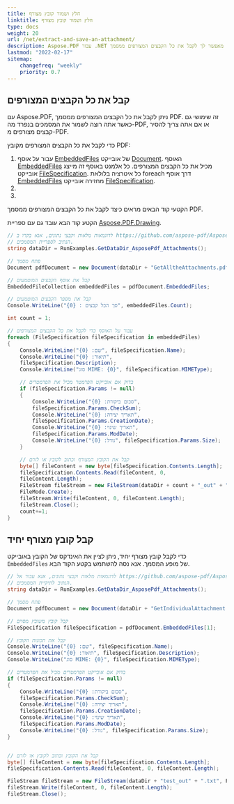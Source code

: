 ```yaml
---
title: חלץ ושמור קובץ מצורף
linktitle: חלץ ושמור קובץ מצורף
type: docs
weight: 20
url: /net/extract-and-save-an-attachment/
description: Aspose.PDF עבור .NET מאפשר לך לקבל את כל הקבצים המצורפים ממסמך PDF. כמו כן, אתה יכול לקבל קובץ מצורף בודד מהמסמך שלך.
lastmod: "2022-02-17"
sitemap:
    changefreq: "weekly"
    priority: 0.7
---
```

<script type="application/ld+json">
{
    "@context": "https://schema.org",
    "@type": "TechArticle",
    "headline": "חלץ ושמור קובץ מצורף",
    "alternativeHeadline": "איך לחלץ ולשמור קבצים מצורפים",
    "author": {
        "@type": "Person",
        "name":"Anastasiia Holub",
        "givenName": "Anastasiia",
        "familyName": "Holub",
        "url":"https://www.linkedin.com/in/anastasiia-holub-750430225/"
    },
    "genre": "יצירת מסמך PDF",
    "keywords": "pdf, c#, שמירת קבצים מצורפים, חילוץ קבצים מצורפים",
    "wordcount": "302",
    "proficiencyLevel":"מתחיל",
    "publisher": {
        "@type": "Organization",
        "name": "צוות מסמכי Aspose.PDF",
        "url": "https://products.aspose.com/pdf",
        "logo": "https://www.aspose.cloud/templates/aspose/img/products/pdf/aspose_pdf-for-net.svg",
        "alternateName": "Aspose",
        "sameAs": [
            "https://facebook.com/aspose.pdf/",
            "https://twitter.com/asposepdf",
            "https://www.youtube.com/channel/UCmV9sEg_QWYPi6BJJs7ELOg/featured",
            "https://www.linkedin.com/company/aspose",
            "https://stackoverflow.com/questions/tagged/aspose",
            "https://aspose.quora.com/",
            "https://aspose.github.io/"
        ],
        "contactPoint": [
            {
                "@type": "ContactPoint",
                "telephone": "+1 903 306 1676",
                "contactType": "מכירות",
                "areaServed": "US",
                "availableLanguage": "en"
            },
            {
                "@type": "ContactPoint",
                "telephone": "+44 141 628 8900",
                "contactType": "מכירות",
                "areaServed": "GB",
                "availableLanguage": "en"
            },
            {
                "@type": "ContactPoint",
                "telephone": "+61 2 8006 6987",
                "contactType": "מכירות",
                "areaServed": "AU",
                "availableLanguage": "en"
            }
        ]
    },
    "url": "/net/extract-and-save-an-attachment/",
    "mainEntityOfPage": {
        "@type": "WebPage",
        "@id": "/net/extract-and-save-an-attachment/"
    },
    "dateModified": "2022-02-04",
    "description": "Aspose.PDF עבור .NET מאפשר לך לקבל את כל הקבצים המצורפים ממסמך PDF. כמו כן, אתה יכול לקבל קובץ מצורף בודד מהמסמך שלך."
}
</script>
## קבל את כל הקבצים המצורפים

עם Aspose.PDF, ניתן לקבל את כל הקבצים המצורפים ממסמך PDF. זה שימושי גם כאשר אתה רוצה לשמור את המסמכים בנפרד מה-PDF, או אם אתה צריך להסיר קבצים מצורפים מ-PDF.

כדי לקבל את כל הקבצים המצורפים מקובץ PDF:

1. עבור על אוסף [EmbeddedFiles](https://reference.aspose.com/pdf/net/aspose.pdf/embeddedfilecollection) של אובייקט [Document](https://reference.aspose.com/pdf/net/aspose.pdf/document). האוסף [EmbeddedFiles](https://reference.aspose.com/pdf/net/aspose.pdf/embeddedfilecollection) מכיל את כל הקבצים המצורפים. כל אלמנט באוסף זה מייצג אובייקט [FileSpecification](https://reference.aspose.com/pdf/net/aspose.pdf/filespecification). כל איטרציה בלולאת foreach דרך אוסף [EmbeddedFiles](https://reference.aspose.com/pdf/net/aspose.pdf/embeddedfilecollection) מחזירה אובייקט [FileSpecification](https://reference.aspose.com/pdf/net/aspose.pdf/filespecification).
1.
1.

הקטעי קוד הבאים מראים כיצד לקבל את כל הקבצים המצורפים ממסמך PDF.

הקטע קוד הבא עובד גם עם ספריית [Aspose.PDF.Drawing](/pdf/net/drawing/).

```csharp
// לדוגמאות מלאות וקבצי נתונים, אנא בקרו ב https://github.com/aspose-pdf/Aspose.PDF-for-.NET
// הנתיב לספריית המסמכים.
string dataDir = RunExamples.GetDataDir_AsposePdf_Attachments();

// פתח מסמך
Document pdfDocument = new Document(dataDir + "GetAlltheAttachments.pdf");

// קבל את אוסף הקבצים המוטמעים
EmbeddedFileCollection embeddedFiles = pdfDocument.EmbeddedFiles;

// קבל את מספר הקבצים המוטמעים
Console.WriteLine("סך הכל קבצים : {0}", embeddedFiles.Count);

int count = 1;

// עבור על האוסף כדי לקבל את כל הקבצים המצורפים
foreach (FileSpecification fileSpecification in embeddedFiles)
{
    Console.WriteLine("שם: {0}", fileSpecification.Name);
    Console.WriteLine("תיאור: {0}",
    fileSpecification.Description);
    Console.WriteLine("סוג MIME: {0}", fileSpecification.MIMEType);

    // בדוק אם אובייקט הפרמטר מכיל את הפרמטרים
    if (fileSpecification.Params != null)
    {
        Console.WriteLine("סכום ביקורת: {0}",
        fileSpecification.Params.CheckSum);
        Console.WriteLine("תאריך יצירה: {0}",
        fileSpecification.Params.CreationDate);
        Console.WriteLine("תאריך שינוי: {0}",
        fileSpecification.Params.ModDate);
        Console.WriteLine("גודל: {0}", fileSpecification.Params.Size);
    }

    // קבל את הקובץ המצורף וכתוב לקובץ או לזרם
    byte[] fileContent = new byte[fileSpecification.Contents.Length];
    fileSpecification.Contents.Read(fileContent, 0,
    fileContent.Length);
    FileStream fileStream = new FileStream(dataDir + count + "_out" + ".txt",
    FileMode.Create);
    fileStream.Write(fileContent, 0, fileContent.Length);
    fileStream.Close();
    count+=1;
}
```
## קבל קובץ מצורף יחיד

כדי לקבל קובץ מצורף יחיד, ניתן לציין את האינדקס של הקובץ באובייקט `EmbeddedFiles` של מופע המסמך. אנא נסה להשתמש בקטע הקוד הבא.

```csharp
// לדוגמאות מלאות וקבצי נתונים, אנא עבור אל https://github.com/aspose-pdf/Aspose.PDF-for-.NET
// הנתיב לתיקיית המסמכים.
string dataDir = RunExamples.GetDataDir_AsposePdf_Attachments();

// פתח מסמך
Document pdfDocument = new Document(dataDir + "GetIndividualAttachment.pdf");

// קבל קובץ משובץ מסוים
FileSpecification fileSpecification = pdfDocument.EmbeddedFiles[1];

// קבל את תכונות הקובץ
Console.WriteLine("שם: {0}", fileSpecification.Name);
Console.WriteLine("תיאור: {0}", fileSpecification.Description);
Console.WriteLine("סוג MIME: {0}", fileSpecification.MIMEType);

// בדוק אם אובייקט הפרמטרים מכיל את הפרמטרים
if (fileSpecification.Params != null)
{
    Console.WriteLine("סכום ביקורת: {0}",
    fileSpecification.Params.CheckSum);
    Console.WriteLine("תאריך יצירה: {0}",
    fileSpecification.Params.CreationDate);
    Console.WriteLine("תאריך שינוי: {0}",
    fileSpecification.Params.ModDate);
    Console.WriteLine("גודל: {0}", fileSpecification.Params.Size);
}


// קבל את הקובץ וכתוב לקובץ או לזרם
byte[] fileContent = new byte[fileSpecification.Contents.Length];
fileSpecification.Contents.Read(fileContent, 0, fileContent.Length);

FileStream fileStream = new FileStream(dataDir + "test_out" + ".txt", FileMode.Create);
fileStream.Write(fileContent, 0, fileContent.Length);
fileStream.Close();
```

<script type="application/ld+json">
{
    "@context": "http://schema.org",
    "@type": "SoftwareApplication",
    "name": "ספריית Aspose.PDF עבור .NET",
    "image": "https://www.aspose.cloud/templates/aspose/img/products/pdf/aspose_pdf-for-net.svg",
    "url": "https://www.aspose.com/",
    "publisher": {
        "@type": "Organization",
        "name": "Aspose.PDF",
        "url": "https://products.aspose.com/pdf",
        "logo": "https://www.aspose.cloud/templates/aspose/img/products/pdf/aspose_pdf-for-net.svg",
        "alternateName": "Aspose",
        "sameAs": [
            "https://facebook.com/aspose.pdf/",
            "https://twitter.com/asposepdf",
            "https://www.youtube.com/channel/UCmV9sEg_QWYPi6BJJs7ELOg/featured",
            "https://www.linkedin.com/company/aspose",
            "https://stackoverflow.com/questions/tagged/aspose",
            "https://aspose.quora.com/",
            "https://aspose.github.io/"
        ],
        "contactPoint": [
            {
                "@type": "ContactPoint",
                "telephone": "+1 903 306 1676",
                "contactType": "מכירות",
                "areaServed": "US",
                "availableLanguage": "en"
            },
            {
                "@type": "ContactPoint",
                "telephone": "+44 141 628 8900",
                "contactType": "מכירות",
                "areaServed": "GB",
                "availableLanguage": "en"
            },
            {
                "@type": "ContactPoint",
                "telephone": "+61 2 8006 6987",
                "contactType": "מכירות",
                "areaServed": "AU",
                "availableLanguage": "en"
            }
        ]
    },
    "offers": {
        "@type": "Offer",
        "price": "1199",
        "priceCurrency": "USD"
    },
    "applicationCategory": "ספריית עיבוד PDF עבור .NET",
    "downloadUrl": "https://www.nuget.org/packages/Aspose.PDF/",
    "operatingSystem": "Windows, MacOS, Linux",
    "screenshot": "https://docs.aspose.com/pdf/net/create-pdf-document/screenshot.png",
    "softwareVersion": "2022.1",
    "aggregateRating": {
        "@type": "AggregateRating",
        "ratingValue": "5",
        "ratingCount": "16"
    }
}
</script>
```

